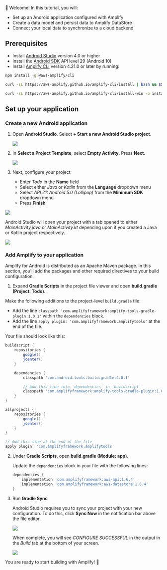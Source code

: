 
👋 Welcome! In this tutorial, you will:

- Set up an Android application configured with Amplify
- Create a data model and persist data to Amplify DataStore
- Connect your local data to synchronize to a cloud backend

## Prerequisites

- Install [Android Studio](https://developer.android.com/studio/index.html#downloads) version 4.0 or higher
- Install the [Android SDK](https://developer.android.com/studio/releases/platforms) API level 29 (Android 10)
- Install [Amplify CLI](~/cli/cli.md) version 4.21.0 or later by running:

<amplify-block-switcher>

<amplify-block name="NPM">

```bash
npm install -g @aws-amplify/cli
```

</amplify-block>

<amplify-block name="cURL (Mac and Linux)">

```bash
curl -sL https://aws-amplify.github.io/amplify-cli/install | bash && $SHELL
```

</amplify-block>

<amplify-block name="cURL (Windows)">

```bash
curl -sL https://aws-amplify.github.io/amplify-cli/install-win -o install.cmd && install.cmd
```

</amplify-block>

</amplify-block-switcher>

## Set up your application

### Create a new Android application

1. Open **Android Studio**. Select **+ Start a new Android Studio project**.

    ![](~/images/lib/getting-started/android/set-up-android-studio-welcome.png)

1. In **Select a Project Template**, select **Empty Activity**. Press **Next**.

    ![](~/images/lib/getting-started/android/set-up-android-studio-select-project-template.png)

1. Next, configure your project:

    - Enter *Todo* in the **Name** field
    - Select either *Java* or *Kotlin* from the **Language** dropdown menu
    - Select *API 21: Android 5.0 (Lollipop)* from the **Minimum SDK** dropdown menu
    - Press **Finish**

  ![](~/images/lib/getting-started/android/set-up-android-studio-configure-your-project-todo.png)

Android Studio will open your project with a tab opened to either *MainActivity.java* or *MainActivity.kt* depending upon if you created a Java or Kotlin project respectively.

![](~/images/lib/getting-started/android/set-up-android-studio-successful-setup.png)

### Add Amplify to your application

Amplify for Android is distributed as an Apache Maven package. In this section, you'll add the packages and other required directives to your build configuration.

1. Expand **Gradle Scripts** in the project file viewer and open **build.gradle (Project: Todo)**.

  Make the following additions to the project-level `build.gradle` file:
  - Add the line `classpath 'com.amplifyframework:amplify-tools-gradle-plugin:1.0.1'` within the `dependencies` block.
  - Add the line `apply plugin: 'com.amplifyframework.amplifytools'` at the end of the file.

  Your file should look like this:

  ```groovy
  buildscript {
      repositories {
          google()
          jcenter()
      }

      dependencies {
          classpath 'com.android.tools.build:gradle:4.0.1'

          // Add this line into `dependencies` in `buildscript`
          classpath 'com.amplifyframework:amplify-tools-gradle-plugin:1.0.1'
      }
  }

  allprojects {
      repositories {
          google()
          jcenter()
      }
  }

  // Add this line at the end of the file
  apply plugin: 'com.amplifyframework.amplifytools'
  ```

2. Under **Gradle Scripts**, open **build.gradle (Module: app)**.

   Update the `dependencies` block in your file with the following lines:

   ```groovy
   dependencies {
       implementation 'com.amplifyframework:aws-api:1.6.4'
       implementation 'com.amplifyframework:aws-datastore:1.6.4'
   }
   ```

3. Run **Gradle Sync**

    Android Studio requires you to sync your project with your new configuration. To do this, click **Sync Now** in the notification bar above the file editor.

    ![](~/images/lib/getting-started/android/set-up-android-studio-sync-gradle.png)

    When complete, you will see *CONFIGURE SUCCESSFUL* in the output in the *Build* tab at the bottom of your screen.

    ![](~/images/lib/getting-started/android/set-up-android-studio-configure-successful.png)

You are ready to start building with Amplify! 🎉
